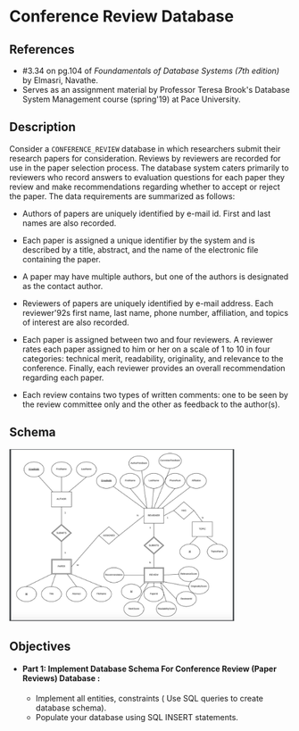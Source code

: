 # Conference Review Database

## References
- #3.34 on pg.104 of _Foundamentals of Database Systems (7th edition)_ by Elmasri, Navathe.
- Serves as an assignment material by Professor Teresa Brook's Database System Management course (spring'19) at Pace University.

## Description

Consider a `CONFERENCE_REVIEW` database in which researchers submit their research papers for consideration. Reviews by reviewers are recorded for use in the paper selection process. The database system caters primarily to reviewers who record answers to evaluation questions for each paper they review and make recommendations regarding whether to accept or reject the paper. The data requirements are summarized as follows:

- Authors of papers are uniquely identified by e-mail id. First and last names are also recorded.

- Each paper is assigned a unique identifier by the system and is described by a title, abstract, and the name of the electronic file containing the paper.

- A paper may have multiple authors, but one of the authors is designated as the contact author.

- Reviewers of papers are uniquely identified by e-mail address. Each reviewer\'92s first name, last name, phone number, affiliation, and topics of interest are also recorded.

- Each paper is assigned between two and four reviewers. A reviewer rates each paper assigned to him or her on a scale of 1 to 10 in four categories: technical merit, readability, originality, and relevance to the conference. Finally, each reviewer provides an overall recommendation regarding each paper.

- Each review contains two types of written comments: one to be seen by the review committee only and the other as feedback to the author(s).


## Schema
<img src="/src/img/ERD.jpg" width="80%">


## Objectives

- #### Part 1: Implement Database Schema For Conference Review (Paper Reviews) Database :
  - Implement all entities, constraints ( Use SQL queries to create database schema).
  - Populate your database using SQL INSERT statements.
